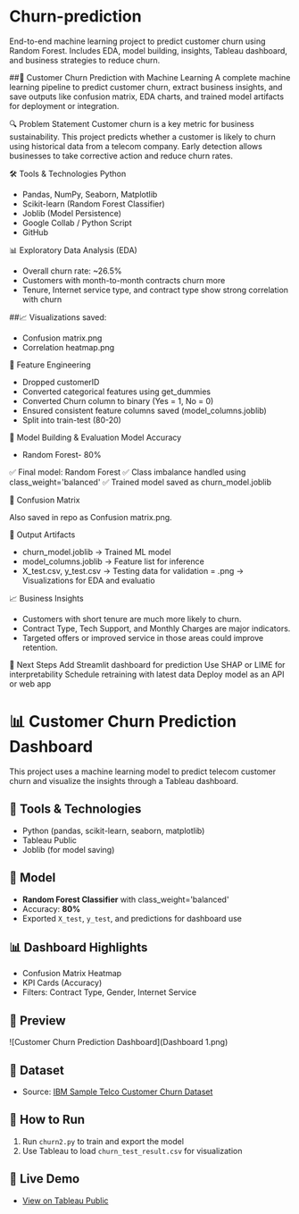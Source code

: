 # Churn-prediction
End-to-end machine learning project to predict customer churn using Random Forest. Includes EDA, model building, insights, Tableau dashboard, and business strategies to reduce churn.

##🧠 Customer Churn Prediction with Machine Learning
A complete machine learning pipeline to predict customer churn, extract business insights, and save outputs like confusion matrix, EDA charts, and trained model artifacts for deployment or integration.

🔍 Problem Statement
Customer churn is a key metric for business sustainability. This project predicts whether a customer is likely to churn using historical data from a telecom company. Early detection allows businesses to take corrective action and reduce churn rates.

🛠️ Tools & Technologies
Python

- Pandas, NumPy, Seaborn, Matplotlib
- Scikit-learn (Random Forest Classifier)
- Joblib (Model Persistence)
- Google Collab / Python Script
- GitHub

📊 Exploratory Data Analysis (EDA)
- Overall churn rate: ~26.5%
- Customers with month-to-month contracts churn more
- Tenure, Internet service type, and contract type show strong correlation with churn

##📈 Visualizations saved:
- Confusion matrix.png
- Correlation heatmap.png

🔧 Feature Engineering
- Dropped customerID
- Converted categorical features using get_dummies
- Converted Churn column to binary (Yes = 1, No = 0)
- Ensured consistent feature columns saved (model_columns.joblib)
- Split into train-test (80-20)

🤖 Model Building & Evaluation
Model	Accuracy
- Random Forest- 80%

✅ Final model: Random Forest
✅ Class imbalance handled using class_weight='balanced'
✅ Trained model saved as churn_model.joblib

📌 Confusion Matrix

Also saved in repo as Confusion matrix.png.

📁 Output Artifacts
- churn_model.joblib → Trained ML model
- model_columns.joblib → Feature list for inference
- X_test.csv, y_test.csv → Testing data for validation
= .png → Visualizations for EDA and evaluatio

📈 Business Insights
- Customers with short tenure are much more likely to churn.
- Contract Type, Tech Support, and Monthly Charges are major indicators.
- Targeted offers or improved service in those areas could improve retention.

🚀 Next Steps
Add Streamlit dashboard for prediction
Use SHAP or LIME for interpretability
Schedule retraining with latest data
Deploy model as an API or web app



# 📊 Customer Churn Prediction Dashboard

This project uses a machine learning model to predict telecom customer churn and visualize the insights through a Tableau dashboard.

## 🔧 Tools & Technologies
- Python (pandas, scikit-learn, seaborn, matplotlib)
- Tableau Public
- Joblib (for model saving)

## 🧠 Model
- **Random Forest Classifier** with class_weight='balanced'
- Accuracy: **80%**
- Exported `X_test`, `y_test`, and predictions for dashboard use

## 📊 Dashboard Highlights
- Confusion Matrix Heatmap
- KPI Cards (Accuracy)
- Filters: Contract Type, Gender, Internet Service

## 📸 Preview

![Customer Churn Prediction Dashboard](Dashboard 1.png)

## 📁 Dataset
- Source: [IBM Sample Telco Customer Churn Dataset](https://www.kaggle.com/blastchar/telco-customer-churn)

## 🚀 How to Run
1. Run `churn2.py` to train and export the model
2. Use Tableau to load `churn_test_result.csv` for visualization

## 📍 Live Demo
- [View on Tableau Public](https://public.tableau.com/views/CustomerChurnDashboard_17490659112280/Dashboard1?:language=en-US&:sid=&:redirect=auth&:display_count=n&:origin=viz_share_link)

